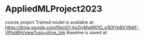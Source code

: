 # AppliedMLProject2023
course project
Trained model is available at:
https://drive.google.com/file/d/1-Ag2jyMwM01O_q1EKYpBVVNAF-VPhsWH/view?usp=drive_link
Baseline is saved at:
